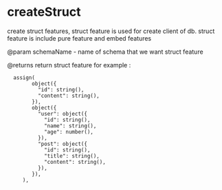 # createStruct

create struct features, struct feature is used for create client of db.
struct feature is include pure feature and embed features

@param schemaName - name of schema that we want struct feature

@returns return struct feature
for example :

```
  assign(
        object({
          "id": string(),
          "content": string(),
        }),
        object({
          "user": object({
            "id": string(),
            "name": string(),
            "age": number(),
          }),
          "post": object({
            "id": string(),
            "title": string(),
            "content": string(),
          }),
        }),
     ),
```
